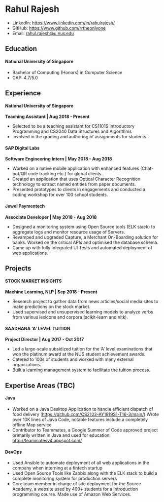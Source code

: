 # Rahul Rajesh
- LinkedIn: https://www.linkedin.com/in/rahulrajesh/
- GitHub: https://www.github.com/rrtheonlyone
- Email: rahul.rajesh@u.nus.edu

## Education
#### National University of Singapore
- Bachelor of Computing (Honors) in Computer Science 
- CAP: 4.7/5.0

## Experience 
#### National University of Singapore
__Teaching Assistant | Aug 2018 - Present__
- Selected to be a teaching assistant for CS1101S Introductory Programming and CS2040 Data Structures and Algorithms
- Involved in the grading and authoring of assignments for students.

#### SAP Digital Labs
__Software Engineering Intern | May 2018 - Aug 2018__
- Worked on a native mobile application with enhanced features (Chat-bot/QR
code tracking etc.) for global clients .
- Created an application that uses Optical Character Recognition technology to
extract named entities from paper documents.
- Presented prototypes to clients in engagements and conducted a coding
workshop for over 100 school students.

#### Jewel Paymentech
__Associate Developer | May 2018 - Aug 2018__
- Designed a monitoring system using Open Source tools (ELK stack) to
aggregate logs and monitor resource usage of Servers.
- Revamped and upgraded Capture, a Merchant On-Boarding solution for banks.
Worked on the critical APIs and optimised the database schema.
- Came up with fully integrated UI Tests and automated deployment of web
applications.

## Projects
#### STOCK MARKET INSIGHTS
__Machine Learning, NLP | Sep 2018 - Present__
- Research project to gather data from news articles/social media sites to make
predictions on the stock market.
- Used supervised and unsupervised learning models to analyze verbs from
various lexicons and corpora (scikit-learn and nltk).

#### SAADHANA 'A' LEVEL TUITION
__Project Director | Aug 2017 - Oct 2017__
- Led a large-scale subsidized tuition for the ’A’ level examinations that won the
platinum award at the NUS student achievement awards.
- Catered to 100s of students and worked with many external organizations.
- Built a learning management system to facilitate the tuition process.

## Expertise Areas (TBC)
#### Java
- Worked on a Java Desktop Application to handle efficient dispatch of food delivery (https://github.com/CS2103-AY1819S1-T16-3/main/) Wrote over 10K lines of Java Code, notable features include a completely offline Map service
- Contributor to Teammates, a Google Summer of Code approved project primarily written in Java and used for education: http://teammatesv4.appspot.com/

#### DevOps
- Used Ansible to automate deployment of all web applications in the company when interning at a fintech startup
- Used Open Source Tools like Zabbix along with the ELK stack to build a complete monitoring system for production servers
- Core team member in charge of site deployment for the Source Academy, a website used by 400+ students for a introduction programming course. Made use of Amazon Web Services.